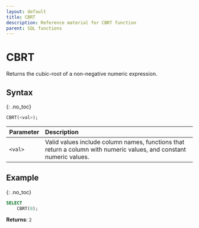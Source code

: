 ```yaml
---
layout: default
title: CBRT
description: Reference material for CBRT function
parent: SQL functions
---
```


# CBRT

Returns the cubic-root of a non-negative numeric expression.

## Syntax
{: .no_toc}

```sql
CBRT(<val>);
```

| Parameter | Description                                                                                                         |
| :--------- | :------------------------------------------------------------------------------------------------------------------- |
| `<val>`   | Valid values include column names, functions that return a column with numeric values, and constant numeric values. |

## Example
{: .no_toc}

```sql
SELECT
    CBRT(8);
```

**Returns**: `2`
